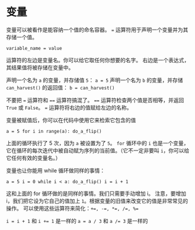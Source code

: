 # 变量
变量可以被看作是能容纳一个值的命名容器。
`=` 运算符用于声明一个变量并为其存储一个值。

`variable_name = value`

运算符的左边是变量名。你可以给它取任何你想要的名字。
右边是一个表达式，其结果值将被存储在变量中。

声明一个名为 `a` 的变量，并存储值 `5`：
`a = 5`
声明一个名为 `b` 的变量，并存储 `can_harvest()` 的返回值：
`b = can_harvest()`

不要把 `=` 运算符和 `==` 运算符搞混了。
`==` 运算符检查两个值是否相等，并返回 `True` 或 `False`。
`=` 运算符将右边的值赋给左边的名称。

变量被赋值后，你可以在代码中使用它来检索它包含的值

`a = 5
for i in range(a):
	do_a_flip()`

上面的循环执行了 5 次，因为 `a` 被设置为了 `5`。
`for` 循环中的 `i` 也是一个变量，它在循环的每次迭代中被自动赋为序列的当前值。（它不一定非要叫 `i`，你可以给它任何有效的变量名。）

变量也让你能用 while 循环做同样的事情：

`a = 5
i = 0
while i < a:
	do_a_flip()
	i = i + 1`

这和上面的 for 循环做的是同样的事情。我们只需要手动增加 i。
注意，要增加 i，我们把它设为它自己的值加上 `1`。根据变量的旧值来改变它的值是非常常见的操作。
可以使用这些运算符来简化：`+=, -=, *=, /=, %=`

`i = i + 1` 和 `i += 1` 是一样的
`a = a / 3` 和 `a /= 3` 是一样的